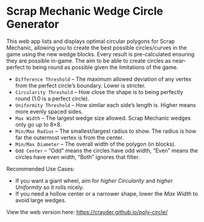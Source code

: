# Scrap Mechanic Wedge Circle Generator

This web app lists and displays optimal circular polygons for Scrap Mechanic, allowing you to create
the best possible circles/curves in the game using the new wedge blocks. Every result is pre-calculated
ensuring they are possible in-game. The aim to be able to create circles as near-perfect to being round
as possible given the limitations of the game.

- `Difference Threshold` – The maximum allowed deviation of any vertex from the perfect circle’s boundary. Lower is stricter.
- `Circularity Threshold` – How close the shape is to being perfectly round (1.0 is a perfect circle).
- `Uniformity Threshold` – How similar each side’s length is. Higher means more evenly spaced sides.
- `Max Width` – The largest wedge size allowed. Scrap Mechanic wedges only go up to 8×8.
- `Min/Max Radius` – The smallest/largest radius to show. The radius is how far the outermost vertex is from the center.
- `Min/Max Diameter` – The overall width of the polygon (in blocks).
- `Odd Center` – “Odd” means the circles have odd width, “Even” means the circles have even width, “Both” ignores that filter.

Recommended Use Cases:
- If you want a giant wheel, aim for *higher Circularity* and *higher Uniformity* so it rolls nicely.
- If you need a hollow center or a narrower shape, lower the *Max Width* to avoid large wedges.

View the web version here: https://crayder.github.io/poly-circle/
